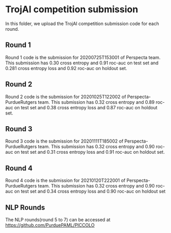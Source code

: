 # TrojAI competition submission
In this folder, we upload the TrojAI competition submission code for each round.

## Round 1
Round 1 code is the submission for 20200725T153001 of Perspecta team. This submission has 0.30 cross entropy and 0.91 roc-auc on test set and 0.281 cross entropy loss and 0.92 roc-auc on holdout set. 

## Round 2
Round 2 code is the submission for 20201025T122002 of Perspecta-PurdueRutgers team. This submission has 0.32 cross entropy and 0.89 roc-auc on test set and 0.38 cross entropy loss and 0.87 roc-auc on holdout set.

## Round 3
Round 3 code is the submission for 20201111T185002 of Perspecta-PurdueRutgers team. This submission has 0.32 cross entropy and 0.90 roc-auc on test set and 0.31 cross entropy loss and 0.91 roc-auc on holdout set.

## Round 4
Round 4 code is the submission for 20210120T222001 of Perspecta-PurdueRutgers team. This submission has 0.32 cross entropy and 0.90 roc-auc on test set and 0.34 cross entropy loss and 0.90 roc-auc on holdout set

## NLP Rounds

The NLP rounds(round 5 to 7) can be accessed at https://github.com/PurduePAML/PICCOLO
